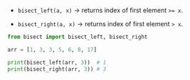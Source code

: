 - `bisect_left(a, x)` → returns index of first element `>= x`.
    
- `bisect_right(a, x)` → returns index of first element `> x`.
    

```python
from bisect import bisect_left, bisect_right

arr = [1, 3, 3, 5, 6, 8, 17]

print(bisect_left(arr, 3))  # 1
print(bisect_right(arr, 3)) # 3
```
